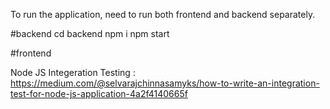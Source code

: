 To run the application, need to run both frontend and backend separately.

#backend
cd backend
npm i
npm start

#frontend



Node JS Integeration Testing : https://medium.com/@selvarajchinnasamyks/how-to-write-an-integration-test-for-node-js-application-4a2f4140665f
